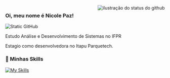<img align='right' src="https://github-readme-stats.vercel.app/api?username=nicpaz&theme=cobalt&show_icons=true&cache_seconds=2300" alt="ilustração do status do github">

### Oi, meu nome é Nicole Paz!

<img src="https://img.shields.io/static/v1?label=Overview&message=NicPaz&color=c577c2&style=for-the-badge&logo=GitHub" alt="Static GitHub">

<p>Estudo Análise e Desenvolvimento de Sistemas no IFPR</p>
<p>Estagio como desenvolvedora no Itapu Parquetech. </p>

### 🚀 Minhas Skills
[![My Skills](https://skillicons.dev/icons?i=php,laravel,bootstrap,javascript,java,spring,python,mysql,html,css&theme=dark)](https://skillicons.dev)
